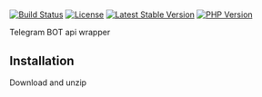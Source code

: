 # 
[![Build Status](https://travis-ci.org/deralsem/tgbotapiwrapper.svg?branch=master)](https://travis-ci.org/deralsem/tgbotapiwrapper)
[![License](https://poser.pugx.org/deralsem/tgbotapiwrapper/license?format=flat)](https://packagist.org/packages/deralsem/tgbotapiwrapper)
[![Latest Stable Version](https://poser.pugx.org/deralsem/tgbotapiwrapper/v/stable?format=flat)](https://packagist.org/packages/deralsem/tgbotapiwrapper)
[![PHP Version](https://img.shields.io/packagist/php-v/deralsem/tgbotapiwrapper/dev-master)](https://www.php.net/)


Telegram BOT api wrapper

## Installation

Download and unzip